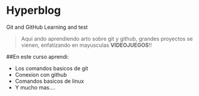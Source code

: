 # Hyperblog
Git and GitHub Learning and test

>Aqui ando aprendiendo arto sobre git y github, grandes proyectos se vienen, enfatizando en mayusculas **VIDEOJUEGOS**!!
>

##En este curso aprendi:

- Los comandos basicos de git
- Conexion con github
- Comandos basicos de linux
- Y mucho mas....